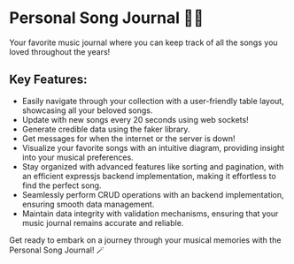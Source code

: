 
# Personal Song Journal 🎵🎤

Your favorite music journal where you can keep track of all the songs you loved throughout the years! 

## Key Features:
 - Easily navigate through your collection with a user-friendly table layout, showcasing all your beloved songs.
 -  Update with new songs every 20 seconds using web sockets!
 -  Generate credible data using the faker library.
 -  Get messages for when the internet or the server is down!
 -  Visualize your favorite songs with an intuitive diagram, providing insight into your musical preferences.
 -  Stay organized with advanced features like sorting and pagination, with an efficient expressjs backend implementation, making it effortless to find the perfect song.
- Seamlessly perform CRUD operations with an backend implementation, ensuring smooth data management.
-  Maintain data integrity with validation mechanisms, ensuring that your music journal remains accurate and reliable.

Get ready to embark on a journey through your musical memories with the Personal Song Journal! 🪄













